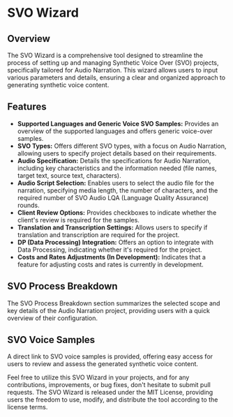 # SVO Wizard

## Overview

The SVO Wizard is a comprehensive tool designed to streamline the process of setting up and managing Synthetic Voice Over (SVO) projects, specifically tailored for Audio Narration. This wizard allows users to input various parameters and details, ensuring a clear and organized approach to generating synthetic voice content.

## Features

- **Supported Languages and Generic Voice SVO Samples:** Provides an overview of the supported languages and offers generic voice-over samples.
- **SVO Types:** Offers different SVO types, with a focus on Audio Narration, allowing users to specify project details based on their requirements.
- **Audio Specification:** Details the specifications for Audio Narration, including key characteristics and the information needed (file names, target text, source text, characters).
- **Audio Script Selection:** Enables users to select the audio file for the narration, specifying media length, the number of characters, and the required number of SVO Audio LQA (Language Quality Assurance) rounds.
- **Client Review Options:** Provides checkboxes to indicate whether the client's review is required for the samples.
- **Translation and Transcription Settings:** Allows users to specify if translation and transcription are required for the project.
- **DP (Data Processing) Integration:** Offers an option to integrate with Data Processing, indicating whether it's required for the project.
- **Costs and Rates Adjustments (In Development):** Indicates that a feature for adjusting costs and rates is currently in development.

## SVO Process Breakdown

The SVO Process Breakdown section summarizes the selected scope and key details of the Audio Narration project, providing users with a quick overview of their configuration.

## SVO Voice Samples

A direct link to SVO voice samples is provided, offering easy access for users to review and assess the generated synthetic voice content.

Feel free to utilize this SVO Wizard in your projects, and for any contributions, improvements, or bug fixes, don't hesitate to submit pull requests. The SVO Wizard is released under the MIT License, providing users the freedom to use, modify, and distribute the tool according to the license terms.
